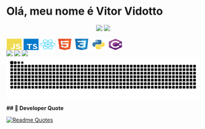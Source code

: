 # Olá, meu nome é Vitor Vidotto
<div align="center">
  <img height="180em" src="https://github-readme-stats.vercel.app/api?username=vitor-vidotto&show_icons=true&theme=dracula&include_all_commits=true&count_private=true"/>
  <img height="180em" src="https://github-readme-stats.vercel.app/api/top-langs/?username=vitor-vidotto&layout=compact&langs_count=7&theme=dracula"/>
</div>
  <div style="display: inline_block"><br>
  <img align="center" alt="Vitor-Js" height="30" width="40" src="https://raw.githubusercontent.com/devicons/devicon/master/icons/javascript/javascript-plain.svg">
  <img align="center" alt="Vitor-Ts" height="30" width="40" src="https://raw.githubusercontent.com/devicons/devicon/master/icons/typescript/typescript-plain.svg">
  <img align="center" alt="Vitor-React" height="30" width="40" src="https://raw.githubusercontent.com/devicons/devicon/master/icons/react/react-original.svg">
  <img align="center" alt="Vitor-HTML" height="30" width="40" src="https://raw.githubusercontent.com/devicons/devicon/master/icons/html5/html5-original.svg">
  <img align="center" alt="Vitor-CSS" height="30" width="40" src="https://raw.githubusercontent.com/devicons/devicon/master/icons/css3/css3-original.svg">
  <img align="center" alt="Vitor-Python" height="30" width="40" src="https://raw.githubusercontent.com/devicons/devicon/master/icons/python/python-original.svg">
  <img align="center" alt="Vitor-Csharp" height="30" width="40" src="https://raw.githubusercontent.com/devicons/devicon/master/icons/csharp/csharp-original.svg">
</div>
  <div> 
  <a href="https://instagram.com/soy.vidotto" target="_blank"><img src="https://img.shields.io/badge/-Instagram-%23E4405F?style=for-the-badge&logo=instagram&logoColor=white" target="_blank"></a>
  <a href = "mailto:vitor.v.m.tozi@gmail.com"><img src="https://img.shields.io/badge/-Gmail-%23333?style=for-the-badge&logo=gmail&logoColor=white" target="_blank"></a>
  <a href="https://www.linkedin.com/in/vitor-vidotto" target="_blank"><img src="https://img.shields.io/badge/-LinkedIn-%230077B5?style=for-the-badge&logo=linkedin&logoColor=white" target="_blank"></a> 
 <picture align="center">
  <source media="(prefers-color-scheme: dark)" srcset="https://raw.githubusercontent.com/Vitor-Vidotto/Vitor-Vidotto/output/github-contribution-grid-snake-dark.svg">
  <source media="(prefers-color-scheme: light)" srcset="https://raw.githubusercontent.com/Vitor-Vidotto/Vitor-Vidotto/output/github-contribution-grid-snake-dark.svg">
  <img align="center" alt="github contribution grid snake animation" src="https://raw.githubusercontent.com/Vitor-Vidotto/Vitor-Vidotto/output/github-contribution-grid-snake.svg">
</picture>
</div>

<strong>  ## 📖 Developer Quote </strong>

[![Readme Quotes](https://quotes-github-readme.vercel.app/api?type=horizontal&theme=swift&border=true)](https://github.com/piyushsuthar/github-readme-quotes)